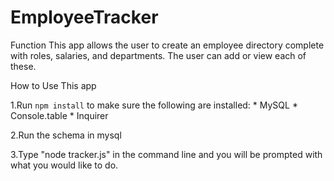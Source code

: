 # EmployeeTracker

Function 
This app allows the user to create an employee directory complete with roles, salaries, and departments.  The user can add or view each of these.

How to Use This app


1.Run `npm install` to make sure the following are installed:
    * MySQL
    * Console.table
    * Inquirer


2.Run the schema in mysql


3.Type "node tracker.js" in the command line and you will be prompted with what you would like to do.
